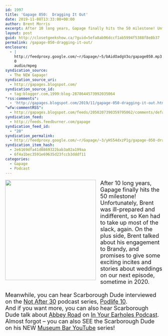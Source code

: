 ```yaml
---
id: 1997
title: 'Gapage 050:  Dragging It Out'
date: 2019-11-08T13:33:00+00:00
author: Brent Morris
excerpt: After 10 long years, Gapage finally hits the 50 milestone! Unfortunately, Brent was ill-prepared and indifferent, so Ken had to take up most of the slack, again. On the plus side, Brent talked about his engagement to Brandy, and promises to give some e...
layout: post
guid: http://closetgeekshow.ca/?guid=5efa8ab96dccf1ab5994f5388f8e8b37
permalink: /gapage-050-dragging-it-out/
enclosure:
  - |
    http://feedproxy.google.com/~r/Gapage/~5/bAidOadgV3o/gapage050.mp3
    0
    audio/mpeg
syndication_source:
  - The NEW Gapage!
syndication_source_uri:
  - http://gapages.blogspot.com/
syndication_source_id:
  - tag:blogger.com,1999:blog-2878644573992035064
"rss:comments":
  - 'http://gapages.blogspot.com/2019/11/gapage-050-dragging-it-out.html#comment-form'
"wfw:commentRSS":
  - http://gapages.blogspot.com/feeds/2050207390359795062/comments/default
syndication_feed:
  - http://feeds.feedburner.com/gapage
syndication_feed_id:
  - "20"
syndication_permalink:
  - http://feedproxy.google.com/~r/Gapage/~3/yHS54dxzP1g/gapage-050-dragging-it-out.html
syndication_item_hash:
  - 2e6169dfa41d0869322bab3a02a199aa
  - 6f4a1bec3591e69635d23fccb3dddf11
categories:
  - Gapage
  - Podcast
---
```

<div class="separator" style="clear: both; text-align: center;">
  <a href="https://1.bp.blogspot.com/-AaK3-j0ASUw/XcVpwoYo4wI/AAAAAAAADt8/sXlljRRnQQINYXCPiroTwM-xFWKZpvciACNcBGAsYHQ/s1600/caged.jpg" imageanchor="1" style="clear: left; float: left; margin-bottom: 1em; margin-right: 1em;"><img border="0" data-original-height="960" data-original-width="870" height="320" src="https://1.bp.blogspot.com/-AaK3-j0ASUw/XcVpwoYo4wI/AAAAAAAADt8/sXlljRRnQQINYXCPiroTwM-xFWKZpvciACNcBGAsYHQ/s320/caged.jpg" width="290" /></a>
</div>

<span style="font-size: large;">After 10 long years, Gapage finally hits the 50 milestone! Unfortunately, Brent was ill-prepared and indifferent, so Ken had to take up most of the slack, again. On the plus side, Brent talked about his engagement to Brandy, and promises to give some exciting incites and stories about weddings on our next episode, sometime in 2020.</span>  
<span style="font-size: large;"><br /></span><span style="font-size: large;">Meanwhile, you can hear Scarborough Dude interviewed on the <a href="https://podcasts.apple.com/ca/podcast/not-after-30-podcast/id1078767282" >Not After 30</a> podcast series, <a href="https://podcasts.apple.com/ca/podcast/podlife-10-scarborough-dude-dicks-n-jane-podcast/id1078767282?i=1000455955266" >Podlife 10</a>.</span>  
<span style="font-size: large;">And if you want more, you can also hear Scarborough Dude talk about <a href="https://inyourearholes.com/100-greatest-albums-beatles-abbey-road" >Abbey Road</a> on <a href="https://inyourearholes.com/" >In Your Earholes Podcast</a>.</span>  
<span style="font-size: large;">Almost forgot &#8211; you can also SEE the Scarborough Dude on his NEW <a href="https://www.youtube.com/channel/UCWBFXY06hzRCEb5W9CyNdZw" >Museum Bar YouTube</a> series!&nbsp;</span><img src="http://feeds.feedburner.com/~r/Gapage/~4/yHS54dxzP1g" height="1" width="1" alt="" />